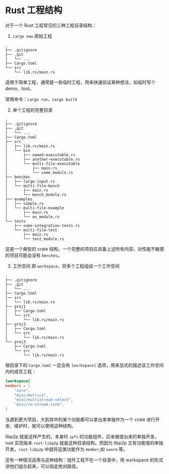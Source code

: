 # Rust 工程结构
对于一个 Rust 工程常见的三种工程目录结构：
1. `cargo new` 原始工程
```
.
├── .gitignore
├── .git
│   └── ...
├── Cargo.toml
└── src
    └── lib.rs/main.rs
```

适用于简单工程，通常是一些临时工程，用来快速验证某种想法，如临时写个demo、tool。

常用命令：`cargo run`、`cargo build`

2. 单个工程的完整目录
```
.
├── .gitignore
├── .git
│   └── ...
├── Cargo.toml
├── src
│   ├── lib.rs/main.rs
│   └── bin
│       ├── named-executable.rs
│       ├── another-executable.rs
│       └── multi-file-executable
│           ├── main.rs
│           └── some_module.rs
├── benches
│   ├── large-input.rs
│   └── multi-file-bench
│       ├── main.rs
│       └── bench_module.rs
├── examples
│   ├── simple.rs
│   └── multi-file-example
│       ├── main.rs
│       └── ex_module.rs
└── tests
    ├── some-integration-tests.rs
    └── multi-file-test
        ├── main.rs
        └── test_module.rs
```

这是一个典型的 crate 结构，一个完整的项目应具备上述所有内容，对性能不敏感的项目可能会没有 `benches`。

3. 工作空间
即 `workspace`，将多个工程组成一个工作空间
```
.
├── .gitignore
├── .git
│   └── ...
├── Cargo.toml
│── src
│   └── lib.rs/main.rs
├── proj1
│   ├── Cargo.toml
│   └── src
│       └── lib.rs/main.rs
├── proj2
│   ├── Cargo.toml
│   └── src
│       └── lib.rs/main.rs
└── proj3
    ├── Cargo.toml
    └── src
        └── lib.rs/main.rs
```

根目录下的 `Cargo.toml` 一定会有 `[workspace]` 选项，用来显式的描述该工作空间内的成员工程：
```toml
[workspace]
members = [
    "core",
    "misc/metrics",
    "misc/multistream-select",
    "misc/rw-stream-sink",
]
```

当遇到更大项目，大到其中的某个功能都可以拿出来单独作为一个 crate 进行开发、维护时，就可以使用这种结构。

libp2p 就是这样产生的，本身时 `ipfs` 的功能组件，后来被提出来的单独开发，rust 实现版本 `rust-libp2p` 就是这种目录结构。而因为 libp2p 又有功能值的单独开发，`rust-libp2p` 中就将这类功能作为 `member`,如 `swarm` 等。

还有一种情况适用与这种结构：组件工程不在一个目录中，用 workspace 的形式讲他们组合起来，可以指定绝对路径。

